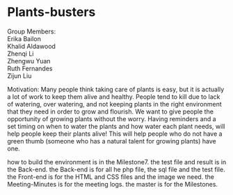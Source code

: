 # Plants-busters
Group Members:  
Erika Bailon   
Khalid Aldawood  
Zhenqi Li  
Zhengwu Yuan  
Ruth Fernandes  
Zijun Liu  

Motivation:  Many people think taking care of plants  is easy, but it is actually a lot of work to keep them alive and healthy.  People tend to kill due to lack of watering, over watering, and not keeping plants in the right environment that they need in order to grow and flourish. We want to give people the opportunity of growing plants without the worry. Having reminders and a set timing  on when to water the plants and how water each plant needs, will help people keep their plants alive! This will help people who do not have a green thumb (someone who has a natural talent for growing plants) have one.

how to build the environment is in the Milestone7.
the test file and result is in the Back-end.
the Back-end is for all he php file, the sql file and the test file.
the Front-end is for the HTML and CSS files and the image we need.
the Meeting-Minutes is for the meeting logs.
the master is for the Milestones.
